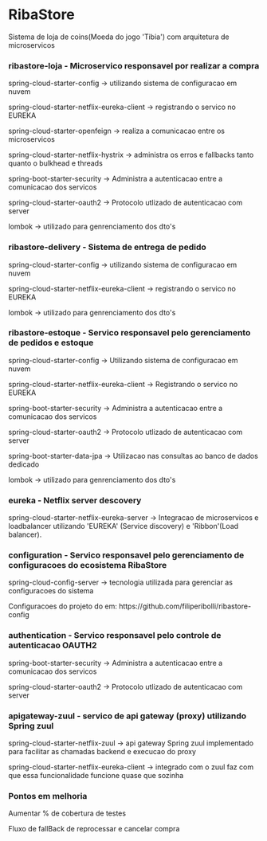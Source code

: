 <h1> RibaStore </h3>
Sistema de loja de coins(Moeda do jogo 'Tibia') com arquitetura de microservicos  


<h3> ribastore-loja - Microservico responsavel por realizar a compra </h3>

<p> spring-cloud-starter-config -> utilizando sistema de configuracao em nuvem </p>
<p> spring-cloud-starter-netflix-eureka-client -> registrando o servico no EUREKA </p>
<p> spring-cloud-starter-openfeign -> realiza a comunicacao entre os microservicos </p>
<p> spring-cloud-starter-netflix-hystrix -> administra os erros e fallbacks tanto quanto o bulkhead e threads</p>
<p> spring-boot-starter-security -> Administra a autenticacao entre a comunicacao dos servicos
<p> spring-cloud-starter-oauth2 -> Protocolo utlizado de autenticacao com server
<p> lombok -> utilizado para genrenciamento dos dto's </p>
 
<h3> ribastore-delivery - Sistema de entrega de pedido  </h3>

<p> spring-cloud-starter-config -> utilizando sistema de configuracao em nuvem </p>
<p> spring-cloud-starter-netflix-eureka-client -> registrando o servico no EUREKA </p>
<p> lombok -> utilizado para genrenciamento dos dto's </p>
 
 <h3> ribastore-estoque - Servico responsavel pelo gerenciamento de pedidos e estoque  </h3>

<p> spring-cloud-starter-config -> Utilizando sistema de configuracao em nuvem </p>
<p> spring-cloud-starter-netflix-eureka-client -> Registrando o servico no EUREKA </p>
<p> spring-boot-starter-security -> Administra a autenticacao entre a comunicacao dos servicos
<p> spring-cloud-starter-oauth2 -> Protocolo utlizado de autenticacao com server
<p> spring-boot-starter-data-jpa -> Utilizacao nas consultas ao banco de dados dedicado
<p> lombok -> utilizado para genrenciamento dos dto's </p>


<h3> eureka - Netflix server descovery </h3>

<p> spring-cloud-starter-netflix-eureka-server -> Integracao de microservicos e loadbalancer utilizando 'EUREKA' (Service discovery) e 'Ribbon'(Load balancer).</p>

 
<h3>configuration - Servico responsavel pelo gerenciamento de configuracoes do ecosistema RibaStore  </h3>

<p> spring-cloud-config-server -> tecnologia utilizada para gerenciar as configuracoes do sistema </p>
<p> Configuracoes do projeto do em: https://github.com/filiperibolli/ribastore-config </p>

<h3> authentication - Servico responsavel pelo controle de autenticacao OAUTH2 </h3>
 
<p> spring-boot-starter-security -> Administra a autenticacao entre a comunicacao dos servicos
<p> spring-cloud-starter-oauth2 -> Protocolo utlizado de autenticacao com server

<h3>apigateway-zuul - servico de api gateway (proxy) utilizando Spring zuul </h3>

<p> spring-cloud-starter-netflix-zuul -> api gateway Spring zuul implementado para facilitar as chamadas backend e execucao do proxy</p>
<p> spring-cloud-starter-netflix-eureka-client -> integrado com o zuul faz com que essa funcionalidade funcione quase que sozinha </p>


<h3> Pontos em melhoria </h3>

<p> Aumentar % de cobertura de testes </p>
<p> Fluxo de fallBack de reprocessar e cancelar compra </p>
